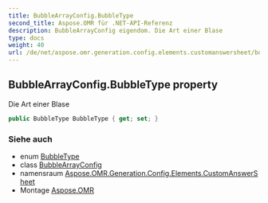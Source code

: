 ```yaml
---
title: BubbleArrayConfig.BubbleType
second_title: Aspose.OMR für .NET-API-Referenz
description: BubbleArrayConfig eigendom. Die Art einer Blase
type: docs
weight: 40
url: /de/net/aspose.omr.generation.config.elements.customanswersheet/bubblearrayconfig/bubbletype/
---
```

## BubbleArrayConfig.BubbleType property

Die Art einer Blase

```csharp
public BubbleType BubbleType { get; set; }
```

### Siehe auch

* enum [BubbleType](../../../aspose.omr.generation.config.enums/bubbletype/)
* class [BubbleArrayConfig](../)
* namensraum [Aspose.OMR.Generation.Config.Elements.CustomAnswerSheet](../../bubblearrayconfig/)
* Montage [Aspose.OMR](../../../)


